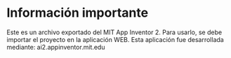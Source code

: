 # Información importante
Este es un archivo exportado del MIT App Inventor 2. Para usarlo, se debe importar el proyecto en la aplicación WEB. Esta aplicación fue desarrollada mediante: ai2.appinventor.mit.edu
